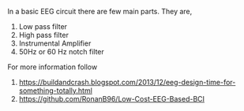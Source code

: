 In a basic EEG circuit there are few main parts.
They are,
  1. Low pass filter
  2. High pass filter
  3. Instrumental Amplifier
  4. 50Hz or 60 Hz notch filter
  
  For more information follow
  
  1. https://buildandcrash.blogspot.com/2013/12/eeg-design-time-for-something-totally.html
  2. https://github.com/RonanB96/Low-Cost-EEG-Based-BCI
